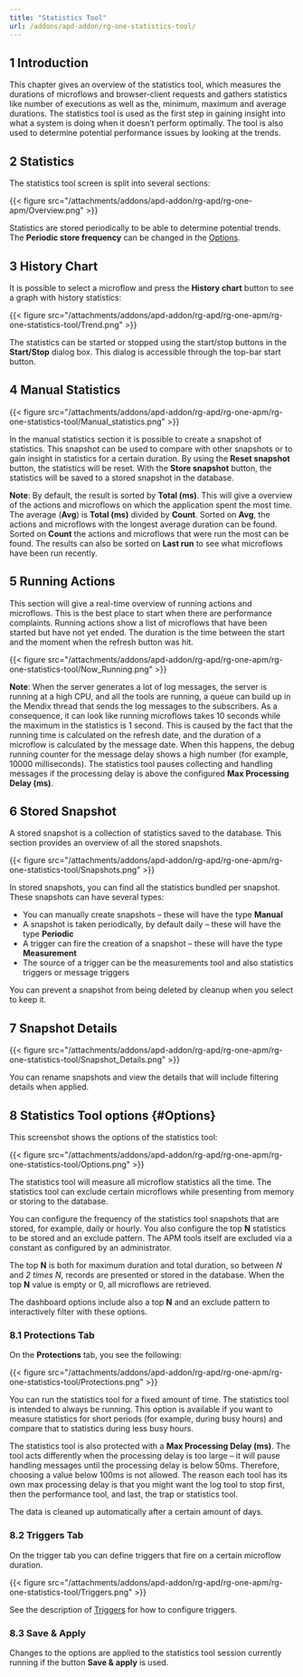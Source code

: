 ```yaml
---
title: "Statistics Tool"
url: /addons/apd-addon/rg-one-statistics-tool/
---
```


## 1 Introduction

This chapter gives an overview of the statistics tool, which measures the durations of microflows and browser-client requests and gathers statistics like number of executions as well as the, minimum, maximum and average durations. The statistics tool is used as the first step in gaining insight into what a system is doing when it doesn’t perform  optimally. The tool is also used to determine potential performance issues by looking at the trends.

## 2 Statistics

The statistics tool screen is split into several sections:

{{< figure src="/attachments/addons/apd-addon/rg-apd/rg-one-apm/Overview.png" >}}

Statistics are stored periodically to be able to determine potential trends. The **Periodic store frequency** can be changed in the [Options](#Options).   

## 3 History Chart

It is possible to select a microflow and press the **History chart** button to see a graph with history statistics:  

{{< figure src="/attachments/addons/apd-addon/rg-apd/rg-one-apm/rg-one-statistics-tool/Trend.png" >}}

The statistics can be started or stopped using the start/stop buttons in the **Start/Stop** dialog box. This dialog is accessible through the top-bar start button.

## 4 Manual Statistics

{{< figure src="/attachments/addons/apd-addon/rg-apd/rg-one-apm/rg-one-statistics-tool/Manual_statistics.png" >}}  

In the manual statistics section it is possible to create a snapshot of statistics. This snapshot can be used to compare with other snapshots or to gain insight in statistics for a certain duration. By using the **Reset snapshot** button, the statistics will be reset. With the **Store snapshot** button, the statistics will be saved to a stored snapshot in the database.

**Note**: By default, the result is sorted by **Total (ms)**. This will give a overview of the actions and microflows on which the application spent the most time. The average (**Avg**) is **Total (ms)** divided by **Count**. Sorted on **Avg**, the actions and microflows with the longest average duration can be found. Sorted on **Count** the actions and microflows that were run the most can be found. The results can also be sorted on **Last run** to see what microflows have been run recently.

## 5 Running Actions

This section will give a real-time overview of running actions and microflows. This is the best place to start when there are performance complaints. Running actions show a list of microflows that have been started but have not yet ended. The duration is the time between the start and the moment when the refresh button was hit.

{{< figure src="/attachments/addons/apd-addon/rg-apd/rg-one-apm/rg-one-statistics-tool/Now_Running.png" >}}

**Note**: When the server generates a lot of log messages, the server is running at a high CPU, and all the tools are running, a queue can build up in the Mendix thread that sends the log messages to the subscribers. As a consequence, it can look like running microflows takes 10 seconds while the maximum in the statistics is 1 second. This is caused by the fact that the running time is calculated on the refresh date, and the duration of a microflow is calculated by the message date. When this happens, the debug running counter for the message delay shows a high number (for example, 10000 milliseconds). The statistics tool pauses collecting and handling messages if the processing delay is above the configured **Max Processing Delay (ms)**.

## 6 Stored Snapshot

A stored snapshot is a collection of statistics saved to the database. This section provides an overview  of all the stored snapshots.

{{< figure src="/attachments/addons/apd-addon/rg-apd/rg-one-apm/rg-one-statistics-tool/Snapshots.png" >}}

In stored snapshots, you can find all the statistics bundled per snapshot. These snapshots can have several types: 

* You can manually create snapshots – these will have the type **Manual**
* A snapshot is taken periodically, by default daily – these will have the type **Periodic**
* A trigger can fire the creation of a snapshot – these will have the type **Measurement**
* The source of a trigger can be the measurements tool and also statistics triggers or message triggers

You can prevent a snapshot from being deleted by cleanup when you select to keep it.

## 7 Snapshot Details

{{< figure src="/attachments/addons/apd-addon/rg-apd/rg-one-apm/rg-one-statistics-tool/Snapshot_Details.png" >}}

You can rename snapshots and view the details that will include filtering details when applied.

## 8 Statistics Tool options {#Options}

This screenshot shows the options of the statistics tool:

{{< figure src="/attachments/addons/apd-addon/rg-apd/rg-one-apm/rg-one-statistics-tool/Options.png" >}}

The statistics tool will measure all microflow statistics all the time. The statistics tool can exclude certain microflows while presenting from memory or storing to the database.

You can configure the frequency of the statistics tool snapshots that are stored, for example, daily or hourly. You also configure the top **N** statistics to be stored and an exclude pattern. The APM tools itself are excluded via a constant as configured by an administrator.

The top **N** is both for maximum duration and total duration, so between *N* and *2 times N*, records are presented or stored in the database. When the top **N** value is empty or 0, all microflows are retrieved.

The dashboard options include also a top **N** and an exclude pattern to interactively filter with these options.

### 8.1 Protections Tab

On the **Protections** tab, you see the following:

{{< figure src="/attachments/addons/apd-addon/rg-apd/rg-one-apm/rg-one-statistics-tool/Protections.png" >}}

You can run the statistics tool for a fixed amount of time. The statistics tool is intended to always be running. This option is available if you want to measure statistics for short periods (for example, during busy hours) and compare that to statistics during less busy hours.

The statistics tool is also protected with a **Max Processing Delay (ms)**. The tool acts differently when the processing delay is too large – it will pause handling messages until the processing delay is below 50ms. Therefore, choosing a value below 100ms is not allowed. The reason each tool has its own max processing delay is that you might want the log tool to stop first, then the performance tool, and last, the trap or statistics tool.

The data is cleaned up automatically after a certain amount of days.

### 8.2 Triggers Tab

On the trigger tab you can define triggers that fire on a certain microflow duration.

{{< figure src="/attachments/addons/apd-addon/rg-apd/rg-one-apm/rg-one-statistics-tool/Triggers.png" >}}

See the description of [Triggers](/addons/apd-addon/rg-one-triggers/) for how to configure triggers.

### 8.3 Save & Apply

Changes to the options are applied to the statistics tool session currently running if the button **Save & apply** is used.
